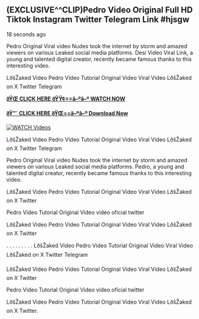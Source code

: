 ## (EXCLUSIVE^^CLIP)Pedro Video Original Full HD Tiktok Instagram Twitter Telegram Link #hjsgw

18 seconds ago

Pedro Original Viral video Nudes took the internet by storm and amazed viewers on various Leaked social media platforms. Desi Video Viral Link, a young and talented digital creator, recently became famous thanks to this interesting video.

LðšŽaked Video Pedro Video Tutorial Original Video Viral Video LðšŽaked on X Twitter Telegram

**[ðŸŒ CLICK HERE ðŸŸ¢==â–ºâ–º WATCH NOW](https://clips-mediaa.blogspot.com/2025/02/video-viral-download.html)**

**[ðŸ”´ CLICK HERE ðŸŒ==â–ºâ–º Download Now](https://clips-mediaa.blogspot.com/2025/02/video-viral-download.html)**

[![WATCH Videos](https://i.imgur.com/dJHk4Zq.gif)](https://clips-mediaa.blogspot.com/2025/02/video-viral-download.html)

LðšŽaked Video Pedro Video Tutorial Original Video Viral Video LðšŽaked on X Twitter Telegram

Pedro Original Viral video Nudes took the internet by storm and amazed viewers on various Leaked social media platforms. Pedro, a young and talented digital creator, recently became famous thanks to this interesting video.

LðšŽaked Video Pedro Video Tutorial Original Video Viral Video LðšŽaked on X Twitter

Pedro Video Tutorial Original Video video oficial twitter

LðšŽaked Video Pedro Video Tutorial Original Video Viral Video LðšŽaked on X Twitter

. . . . . . . . . LðšŽaked Video Pedro Video Tutorial Original Video Viral Video LðšŽaked on X Twitter Telegram

LðšŽaked Video Pedro Video Tutorial Original Video Viral Video LðšŽaked on X Twitter

Pedro Video Tutorial Original Video video oficial twitter

LðšŽaked Video Pedro Video Tutorial Original Video Viral Video LðšŽaked on X Twitter.
